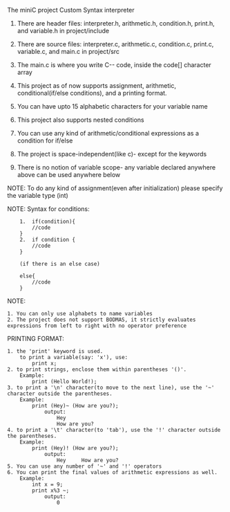 The miniC project
        Custom Syntax interpreter

1. There are header files: interpreter.h, arithmetic.h, condition.h, print.h, and variable.h in 
    project/include
   
2. There are source files: interpreter.c, arithmetic.c, condition.c, print.c, variable.c, and main.c in project/src
 
3. The main.c is where you write C-- code, inside the code[] character array

4. This project as of now supports assignment, arithmetic, conditional(if/else conditions), and a printing format.

5. You can have upto 15 alphabetic characters for your variable name

6. This project also supports nested conditions
   
7. You can use any kind of arithmetic/conditional expressions as a condition for if/else

8. The project is space-independent(like c)- except for the keywords
   
9. There is no notion of variable scope- any variable declared anywhere above can be used anywhere below

NOTE: To do any kind of assignment(even after initialization) please specify the variable type (int)

NOTE: Syntax for conditions:


        1.  if(condition){
            //code
        }
        2.  if condition {
            //code
        }
        
        (if there is an else case)
        
        else{
            //code
        }

NOTE:

    1. You can only use alphabets to name variables
    2. The project does not support BODMAS, it strictly evaluates expressions from left to right with no operator preference 
    
PRINTING FORMAT:

    1. the 'print' keyword is used.
        to print a variable(say: 'x'), use:
            print x;
    2. to print strings, enclose them within parentheses '()'. 
        Example:
            print (Hello World!);
    3. to print a '\n' character(to move to the next line), use the '~' character outside the parentheses. 
        Example:
            print (Hey)~ (How are you?);
                output: 
                    Hey
                    How are you?
    4. to print a '\t' character(to 'tab'), use the '!' character outside the parentheses. 
        Example:
            print (Hey)! (How are you?);
                output: 
                    Hey     How are you? 
    5. You can use any number of '~' and '!' operators
    6. You can print the final values of arithmetic expressions as well. 
        Example:
            int x = 9;
            print x%3 ~;
                output:
                    0

